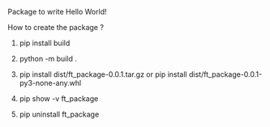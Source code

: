 Package to write Hello World!

How to create the package ? 

1. pip install build
2. python -m build .

3. pip install dist/ft_package-0.0.1.tar.gz
or pip install dist/ft_package-0.0.1-py3-none-any.whl

4. pip show -v ft_package

5. pip uninstall ft_package